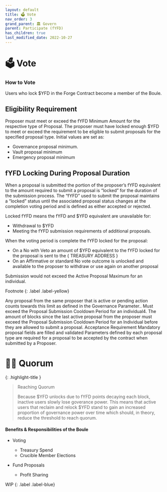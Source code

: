 ```yaml
---
layout: default
title: 🗳️ Vote
nav_order: 3
grand_parent: 🏛️ Govern
parent: Participate (fYFD)
has_children: true
last_modified_date: 2022-10-27
---
```


# 🗳️ Vote

### How to Vote 
Users who lock $YFD in the Forge Contract become a member of the Boule.


## Eligibility Requirement
Proposer must meet or exceed the fYFD Minimum Amount for the respective type of Proposal.
The proposer must have locked enough $YFD to meet or exceed the requirement to be eligible to submit proposals for the specified proposal type.
Initial values are set as:
* Governance proposal minimum.
* Vault proposal minimum
* Emergency proposal minimum

## fYFD Locking During Proposal Duration 
When a proposal is submitted the portion of the proposer’s fYFD equivalent to the amount required to submit a proposal is “locked” for the duration of the submission process. The “fYFD” used to submit the proposal maintains a “locked” status until the associated proposal status changes at the completion voting period and is defined as either accepted or rejected.  

Locked fYFD means the fYFD and $YFD equivalent are unavailable for:
* Withdrawal to $YFD
* Meeting the fYFD submission requirements of additional proposals.

When the voting period is complete the fYFD locked for the proposal:
* On a No with Veto an amount of $YFD equivalent to the fYFD locked for the proposal  is sent to the { TREASURY ADDRESS }
* On an Affirmative or standard No vote outcome is unlocked and available to the proposer to withdraw or use again on another proposal

Submission would not exceed the Active Proposal Maximum for an individual.

Footnote
{: .label .label-yellow}

Any proposal from the same proposer that is active or pending action counts towards this limit as defined in the Governance Parameter..
Must exceed the Proposal Submission Cooldown Period for an individual4.
The amount of blocks since the last active proposal from the proposer must exceed the Proposal Submission Cooldown Period for an Individual before they are allowed to submit a proposal.
Acceptance Requirement
Mandatory proposal fields are filled and validated
Parameters defined by each proposal type are required for a proposal to be accepted by the contract when submitted by a Proposer.

# ✋🏽 Quorum

{: .highlight-title }
> Reaching Quorum
>
> Because $YFD unlocks due to fYFD points decaying each block, inactive users slowly lose goverance power.  This means that active users that reclaim and relock $YFD stand to gain an increased proportion of governance power over time which should, in theory, reduce the threshold to reach quorum. 

#### Benefits & Responsibilities of the Boule

- Voting
    - Treasury Spend
    - Crucible Member Elections

- Fund Proposals
    - Profit Sharing

WIP
{: .label .label-blue}
